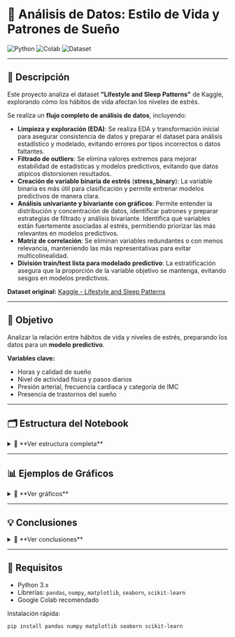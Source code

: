 # 🧠 **Análisis de Datos: Estilo de Vida y Patrones de Sueño**

![Python](https://img.shields.io/badge/Python-3.11-blue.svg) ![Colab](https://img.shields.io/badge/Colab-Yes-brightgreen.svg) ![Dataset](https://img.shields.io/badge/Dataset-374%20filas%2C%2012%20columnas-orange.svg)

---

## **📘 Descripción**

Este proyecto analiza el dataset **"Lifestyle and Sleep Patterns"** de Kaggle, explorando cómo los hábitos de vida afectan los niveles de estrés.  

Se realiza un **flujo completo de análisis de datos**, incluyendo:

- **Limpieza y exploración (EDA)**: Se realiza EDA y transformación inicial para asegurar consistencia de datos y preparar el dataset para análisis estadístico y modelado, evitando errores por tipos incorrectos o datos faltantes.
- **Filtrado de outliers**: Se elimina valores extremos para mejorar estabilidad de estadísticas y modelos predictivos, evitando que datos atípicos distorsionen resultados.
- **Creación de variable binaria de estrés** (**stress_binary**): La variable binaria es más útil para clasificación y permite entrenar modelos predictivos de manera clara.
- **Análisis univariante y bivariante con gráficos**: Permite entender la distribución y concentración de datos, identificar patrones y preparar estrategias de filtrado y análisis bivariante. Identifica qué variables están fuertemente asociadas al estrés, permitiendo priorizar las más relevantes en modelos predictivos.
- **Matriz de correlación**: Se eliminan variables redundantes o con menos relevancia, manteniendo las más representativas para evitar multicolinealidad.
- **División train/test lista para modelado predictivo**: La estratificación asegura que la proporción de la variable objetivo se mantenga, evitando sesgos en modelos predictivos.

**Dataset original:** [Kaggle - Lifestyle and Sleep Patterns](https://www.kaggle.com/datasets/minahilfatima12328/lifestyle-and-sleep-patterns)

---

## **🎯 Objetivo**

Analizar la relación entre hábitos de vida y niveles de estrés, preparando los datos para un **modelo predictivo**.

**Variables clave:**

- Horas y calidad de sueño  
- Nivel de actividad física y pasos diarios  
- Presión arterial, frecuencia cardiaca y categoría de IMC  
- Presencia de trastornos del sueño  

---

## **🗂 Estructura del Notebook**

<details>
<summary>📌 **Ver estructura completa**</summary>

### **1️⃣ Librerías**  
- pandas, numpy, matplotlib, seaborn, scikit-learn  

### **2️⃣ Subida y carga del CSV**  
- Desde Google Colab  

### **3️⃣ Exploración inicial**  
- Filas, columnas, tipos de datos y valores nulos  

### **4️⃣ Transformación de columnas categóricas**  
- Convertir variables a tipo `category`  

### **5️⃣ Análisis univariante**  
- Estadísticas descriptivas y histogramas  

### **6️⃣ Filtrado de outliers (IQR)**  
- Eliminación de valores extremos  

### **7️⃣ Variable objetivo binaria**  
- Creación de **stress_binary**  

### **8️⃣ Análisis bivariante con gráficos**  
- Comparación de estrés con otras variables  

### **9️⃣ Matriz de correlación**  
- Identificación de relaciones entre variables numéricas  

### **🔟 División Train/Test**  
- Estratificada y exportación a CSV  

### **1️⃣1️⃣ Descarga de CSV**  
- Guardar archivos localmente desde Colab  

</details>

---

## **📊 Ejemplos de Gráficos**

<details>
<summary>📌 **Ver gráficos**</summary>

**Sleep Duration vs Estrés**  

<img width="701" height="479" alt="image" src="https://github.com/user-attachments/assets/a1b1f511-d814-4c71-bedf-ef1dee40de90" />


**Physical Activity Level vs Estrés**  

<img width="696" height="479" alt="image" src="https://github.com/user-attachments/assets/affe6add-184b-484a-8982-c2ecbdcfd44a" />


**Sleep Disorder vs Estrés**  

<img width="696" height="479" alt="image" src="https://github.com/user-attachments/assets/822352f2-c1f3-438f-b6ba-695bac56865d" />


**Matriz de correlación**  

<img width="952" height="841" alt="image" src="https://github.com/user-attachments/assets/fdfab5e6-64e3-435a-95e1-d244ec33b08f" />


</details>

---

## **💡 Conclusiones**

<details>
<summary>📌 **Ver conclusiones**</summary>

- Dormir menos horas y tener menor actividad física aumenta el riesgo de estrés  
- Trastornos del sueño están fuertemente asociados a estrés alto  
- Filtrado de outliers mejora la estabilidad y confiabilidad del análisis  
- División estratificada asegura proporciones balanceadas entre train/test  

</details>

---

## **🧰 Requisitos**

- Python 3.x  
- Librerías: `pandas`, `numpy`, `matplotlib`, `seaborn`, `scikit-learn`  
- Google Colab recomendado  

Instalación rápida:

```bash
pip install pandas numpy matplotlib seaborn scikit-learn
